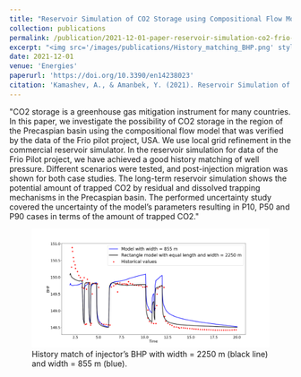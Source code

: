 ```yaml
---
title: "Reservoir Simulation of CO2 Storage using Compositional Flow Model for geological formations in Frio Field and Precaspian Basin"
collection: publications
permalink: /publication/2021-12-01-paper-reservoir-simulation-co2-frio-precaspian
excerpt: "<img src='/images/publications/History_matching_BHP.png' style='float:left;width:360px;height:120px;'>"
date: 2021-12-01
venue: 'Energies'
paperurl: 'https://doi.org/10.3390/en14238023'
citation: 'Kamashev, A., & Amanbek, Y. (2021). Reservoir Simulation of CO2 Storage Using Compositional Flow Model for Geological Formations in Frio Field and Precaspian Basin. Energies, 14(23), 8023. doi:10.3390/en14238023'
---
```


"CO2 storage is a greenhouse gas mitigation instrument for many countries. In this paper, we investigate the possibility of CO2 storage in the region of the Precaspian basin using the 
compositional flow model that was verified by the data of the Frio pilot project, USA. We use local grid refinement in the commercial reservoir simulator. In the reservoir simulation 
for data of the Frio Pilot project, we have achieved a good history matching of well pressure. Different scenarios were tested, and post-injection migration was shown for both case 
studies. The long-term reservoir simulation shows the potential amount of trapped CO2 by residual and dissolved trapping mechanisms in the Precaspian basin. The performed uncertainty 
study covered the uncertainty of the model’s parameters resulting in P10, P50 and P90 cases in terms of the amount of trapped CO2."


<figure>
  <p align="center">
  <div class="image_resize">
  <img src="/images/publications/History_matching_BHP.png"  alt="">
  <figcaption> History match of injector’s BHP with width = 2250 m (black line) and width = 855 m (blue). </figcaption>
  </div>
  </p>
</figure>